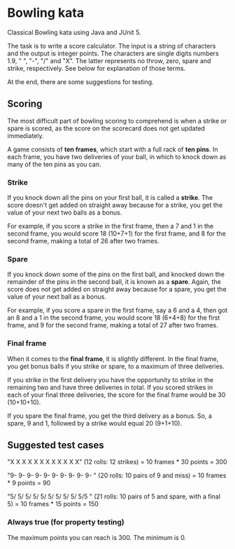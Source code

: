 # Bowling kata

Classical Bowling kata using Java and JUnit 5.

The task is to write a score calculator. The input is a string of characters and the
output is integer points. The characters are single digits numbers 1.9, " ", "-", "/" and "X". The latter
represents no throw, zero, spare and strike, respectively. See below for explanation of those terms.

At the end, there are some suggestions for testing.

## Scoring

The most difficult part of bowling scoring to comprehend is when a strike or spare is scored, as the score on the 
scorecard does not get updated immediately.

A game consists of **ten frames**, which start with a full rack of **ten pins**. In each frame, you have two deliveries 
of your ball, in which to knock down as many of the ten pins as you can.

### Strike
If you knock down all the pins on your first ball, it is called a **strike**. The score doesn't get added on straight 
away because for a strike, you get the value of your next two balls as a bonus. 

For example, if you score a strike in the first frame, then a 7 and 1 in the second frame, you would score 18 (10+7+1) 
for the first frame, and 8 for the second frame, making a total of 26 after two frames.

### Spare
If you knock down some of the pins on the first ball, and knocked down the remainder of the pins in the second ball, 
it is known as a **spare**. Again, the score does not get added on straight away because for a spare, you get the value 
of your next ball as a bonus. 

For example, if you score a spare in the first frame, say a 6 and a 4, then got an 8 and a 1 in the second frame, 
you would score 18 (6+4+8) for the first frame, and 9 for the second frame, making a total of 27 after two frames.

### Final frame

When it comes to the **final frame**, it is slightly different. In the final frame, you get bonus balls if you strike 
or spare, to a maximum of three deliveries. 

If you strike in the first delivery you have the opportunity to strike in the remaining two and have three deliveries 
in total. If you scored strikes in each of your final three deliveries, the score for the final frame would 
be 30 (10+10+10). 

If you spare the final frame, you get the third delivery as a bonus. So, a spare, 9 and 1, followed 
by a strike would equal 20 (9+1+10).

## Suggested test cases
"X X X X X X X X X X X X" (12 rolls: 12 strikes) = 10 frames * 30 points = 300

"9- 9- 9- 9- 9- 9- 9- 9- 9- 9- " (20 rolls: 10 pairs of 9 and miss) = 10 frames * 9 points = 90

"5/ 5/ 5/ 5/ 5/ 5/ 5/ 5/ 5/ 5/5 " (21 rolls: 10 pairs of 5 and spare, with a final 5) = 10 frames * 15 points = 150

### Always true (for property testing)

The maximum points you can reach is 300. The minimum is 0.


